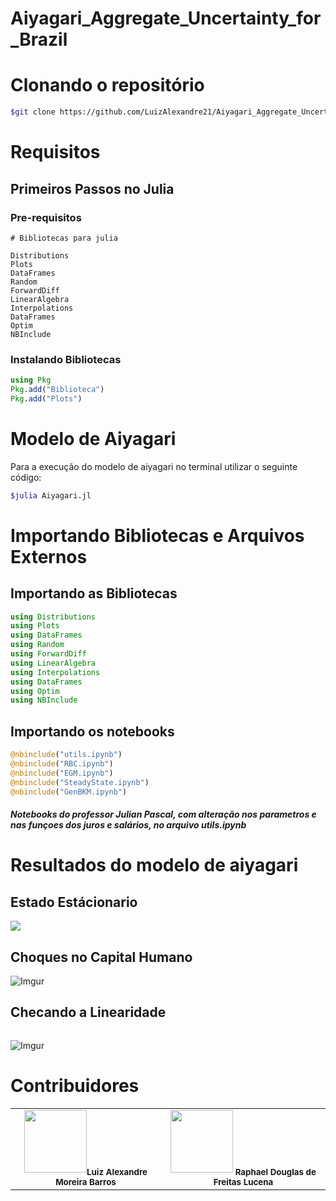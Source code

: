 
<h1> Aiyagari_Aggregate_Uncertainty_for_Brazil </h1>


# **Clonando o repositório**
~~~bash 
$git clone https://github.com/LuizAlexandre21/Aiyagari_Aggregate_Uncertainty_for_Brazil.git
~~~
 
# **Requisitos** 

## **Primeiros Passos no Julia** 

### **Pre-requisitos**
~~~
# Bibliotecas para julia

Distributions 
Plots 
DataFrames 
Random 
ForwardDiff
LinearAlgebra
Interpolations 
DataFrames
Optim 
NBInclude
~~~

### **Instalando Bibliotecas**
~~~julia 
using Pkg 
Pkg.add("Biblioteca")
Pkg.add("Plots")
~~~

# **Modelo de Aiyagari**
Para a execução do modelo de aiyagari no terminal utilizar o seguinte código:
~~~bash
$julia Aiyagari.jl
~~~
# **Importando Bibliotecas e Arquivos Externos**

## **Importando as Bibliotecas** 
~~~julia
using Distributions
using Plots
using DataFrames
using Random
using ForwardDiff
using LinearAlgebra
using Interpolations
using DataFrames
using Optim
using NBInclude
~~~

## **Importando os notebooks**
~~~julia
@nbinclude("utils.ipynb") 
@nbinclude("RBC.ipynb")  
@nbinclude("EGM.ipynb")   
@nbinclude("SteadyState.ipynb") 
@nbinclude("GenBKM.ipynb") 
~~~

##### Notebooks do professor Julian Pascal, com alteração nos parametros e nas funçoes dos juros e salários, no arquivo utils.ipynb


# **Resultados do modelo de aiyagari**

## **Estado Estácionario**

![](https://imgur.com/pmfPC6P.png)

## **Choques no Capital Humano**

![Imgur](https://i.imgur.com/bYhUjR4.png)

## Checando a Linearidade 
~~~julia
~~~
![Imgur](https://i.imgur.com/fVNSbSC.png)


# Contribuidores 

<table> 
    <tr>
    <td align="center"><a http://lattes.cnpq.br/9458204748985902><img src= https://avatars.githubusercontent.com/u/23129808?s=400&u=739133cee3ef3858b8a277dba0b7388145a503fa&v=4 width="100px" ><sub><b>Luiz Alexandre Moreira Barros</b></td>
    <td align="center"><a http://lattes.cnpq.br/6695247122647476 ><img src= http://servicosweb.cnpq.br/wspessoa/servletrecuperafoto?tipo=1&id=K8211460U6 width="100px" ><sub><b> Raphael Douglas de Freitas Lucena</b></td>
    </tr>
</table>

